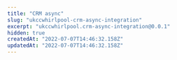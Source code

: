 ```yaml
---
title: "CRM async"
slug: "ukccwhirlpool-crm-async-integration"
excerpt: "ukccwhirlpool.crm-async-integration@0.0.1"
hidden: true
createdAt: "2022-07-07T14:46:32.158Z"
updatedAt: "2022-07-07T14:46:32.158Z"
---
```

